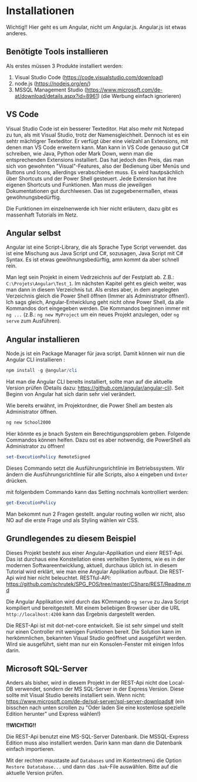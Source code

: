 # Installationen

Wichtig!! Hier geht es um Angular, nicht um Angular.js. Angular.js ist etwas anderes.

## Benötigte Tools installieren

Als erstes müssen 3 Produkte installiert werden:

1. Visual Studio Code (https://code.visualstudio.com/download)
2. node.js (https://nodejs.org/en/)
3. MSSQL Management Studio (https://www.microsoft.com/de-at/download/details.aspx?id=8961) (die Werbung einfach ignorieren)

## VS Code

Visual Studio Code ist ein besserer Texteditor. Hat also mehr mit Notepad zu tun, als mit Visual Studio, trotz der Namensgleichheit. Dennoch ist es ein sehtr mächtigrer Texteditor. Er verfügt über eine vielzahl an Extensions, mit denen man VS Code erweitern kann. Man kann in VS Code genauso gut C# schreiben, wie Java, Python oder Mark Down, wenn man die entsprechenden Extensions installiert. Das hat jedoch den Preis, das man sich von gewohnten "Visual"-Features, also der Bedienung über Menüs und Buttons und Icons, allerdings verabschieden muss. Es wird hautpsächlich über Shortcuts und der Power Shell gesteuert. Jede Extension hat ihre eigenen Shortcuts und Funktionen. Man muss die jeweiligen Dokumentationen gut durchlwesen. Das ist zugegebenermaßen, etwas gewöhnungsbedürftig.

Die Funktionen im einzelnenwerde ich hier nicht erläutern, dazu gibt es massenhaft Tutorials im Netz.

## Angular selbst

Angular ist eine Script-Library, die als Sprache Type Script verwendet. das ist eine Mischung aus Java Script und C#, sozusagen, Java Script mit C# Syntax. Es ist etwas gewöhnungsbedürftig, amn kommt da aber schnell rein.

Man legt sein Projekt in einem Vedrzeichnis auf der Festplatt ab. Z.B.: `C:\Projets\Angular\Test_1`. Im nächsten Kapitel geht es gleich weiter, was man dann in diesem Verzeichnis tut. Als erstes aber, in dem angelegten Verzeichnis gleich die Power Shell öffnen (Immer als Administrator öffnen!). Ich sags gleich, Angular-Entwicklung geht nicht ohne Power Shell, da alle Kommandos dort eingegeben werden. Die Kommandos beginnen immer mit `ng ...` (z.B.: `ng new MyProject` um ein neues Projekt anzulegen, oder  `ng serve` zum Ausführen).

## Angular installieren

Node.js ist ein Package Manager für java script. Damit können wir nun die Angular CLI installieren :

```powershell
npm install -g @angular/cli
```

Hat man die Angular CLI bereits installiert, sollte man auf die aktuelle Version prüfen (Details dazu:  https://github.com/angular/angular-cli). Seit Beginn von Angular hat sich darin sehr viel verändert.

Wie bereits erwähnt, im Projektordner, die Power Shell am besten als Administrator öffnen.

```powershell
ng new School2000
```

Hier könnte es je bnach System ein Berechtigungsproblem geben. Folgende Commandos können helfen. Dazu ost es aber notwendig, die PowerShell als Administrator zu öffnen!

```powershell
set-ExecutionPolicy RemoteSigned
```

Dieses Commando setzt die Ausführungsrichtlinie im Betriebssystem. Wir ändern die Ausführungsrichtlinie für alle Scripts, also `A` eingeben und `Enter` drücken.

mit folgenbdem Commando kann das Setting nochmals kontrolliert werden:

```powershell
get-ExecutionPolicy
```

Man bekommt nun 2 Fragen gestellt. angular routing wollen wir nicht, also NO auf die erste Frage und als Styling wählen wir CSS.

## Grundlegendes zu diesem Beispiel

Dieses Projekt besteht aus einer Angular-Applikation und eienr REST-Api. Das ist durchaus eine Konstellation eines verteilten Systems, wie es in der modernen Softwareentwicklung, aktuell, durchaus üblich ist. in diesem Tutorial wird erklärt, wie man eine Angular Applikation aufbaut. Die REST-Api wird hier nicht beleuchtet. RESTful-API: <https://github.com/schrutek/SPG_POS/tree/master/CSharp/REST/Readme.md>

Die Angular Applikation wird durch das KOmmando `ng serve` zu Java Script kompiliert und bereitgestelt. Mit einem beliebigen Browser  über die URL `http://localhost:4200` kann das Ergebnis dargestellt werden.

Die REST-Api ist mit dot-net-core entwickelt. Sie ist sehr simpel und stellt nur einen Controller mit wenigen Funktionen bereit. Die Solution kann im herkömmlichen, bekannten Visual Studio geöffnet und ausgeführt werden. Wird sie ausgeführt, sieht man nur ein Konsolen-Fenster mit einigen Infos darin.

## Microsoft SQL-Server

Anders als bisher, wird in diesem Projekt in der REST-Api nicht doe Local-DB verwendet, sondern der MS SQL-Server in der Express Version. Diese sollte mit Visual Studio bereits installiert sein. Wenn nicht: https://www.microsoft.com/de-de/sql-server/sql-server-downloads# (ein bisschen nach unten scrollen zu "Oder laden Sie eine kostenlose spezielle Edition herunter" und Express wählen!)

**!!WICHTIG!!**

Die REST-Api benutzt eine MS-SQL-Server Datenbank. Die MSSQL-Express Edition muss also installiert werden. Darin kann man dann die Datenbank einfach importieren.

Mit der rechten maustaste auf `Databases` und im Kontextmenü die Option `Restore Datatabase...` und dann das `.bak`-File auswählen. Bitte auf die aktuelle Version prüfen.
